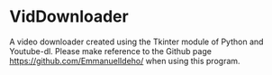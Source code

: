 # VidDownloader
A video downloader created using the Tkinter module of Python and Youtube-dl. Please make reference to the Github page https://github.com/EmmanuelIdeho/ when using this program.
